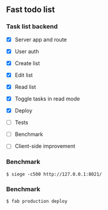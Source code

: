 ## Fast todo list


### Task list backend
- [x] Server app and route
- [x] User auth
- [x] Create list
- [x] Edit list
- [x] Read list
- [x] Toggle tasks in read mode
- [x] Deploy
- [ ] Tests
- [ ] Benchmark
- [ ] Client-side improvement


### Benchmark
```
$ siege -c500 http://127.0.0.1:8021/
```

### Benchmark
```
$ fab production deploy
```
